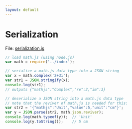 ```yaml
---
layout: default
---
```


# Serialization

File: [serialization.js](serialization.js)

```js
// load math.js (using node.js)
var math = require('../index');

// serialize a math.js data type into a JSON string
var x = math.complex('2+3i');
var str1 = JSON.stringify(x);
console.log(str1);
// outputs {"mathjs":"Complex","re":2,"im":3}

// deserialize a JSON string into a math.js data type
// note that the reviver of math.js is needed for this:
var str2 = '{"mathjs":"Unit","value":5,"unit":"cm"}';
var y = JSON.parse(str2, math.json.reviver);
console.log(math.typeof(y));  // 'Unit'
console.log(y.toString());    // 5 cm

```

<!-- Note: This file is automatically generated. Changes made in this file will be overridden. -->

